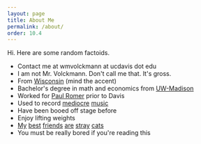 ```yaml
---
layout: page
title: About Me
permalink: /about/
order: 10.4
---
```


Hi. Here are some random factoids.

* Contact me at wmvolckmann at ucdavis dot edu
* I am not Mr. Volckmann. Don't call me that. It's gross.
* From [Wisconsin](wisconsin.jpg) (mind the accent)
* Bachelor's degree in math and economics from [UW-Madison](uwmadison.jpg)
* Worked for [Paul Romer](https://en.wikipedia.org/wiki/Paul_Romer) prior to Davis
* Used to record [mediocre](https://youtu.be/a8SugaNcU98) [music](https://youtu.be/ZQbgzGuZRXg)
* Have been booed off stage before
* Enjoy lifting weights
* [My](https://youtu.be/vPQK9yEjJ8E) [best](https://youtu.be/NZAu0g-MDws)
  [friends](https://youtu.be/NmfF18jSU_c) [are](https://youtu.be/vqGo6AzBPvk)
  [stray](https://youtu.be/D8_4oXLJmC4) [cats](https://youtu.be/sO0uWgMzu6E)  
* You must be really bored if you're reading this
